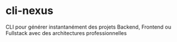 # cli-nexus
CLI pour générer instantanément des projets Backend, Frontend ou Fullstack avec des architectures professionnelles
